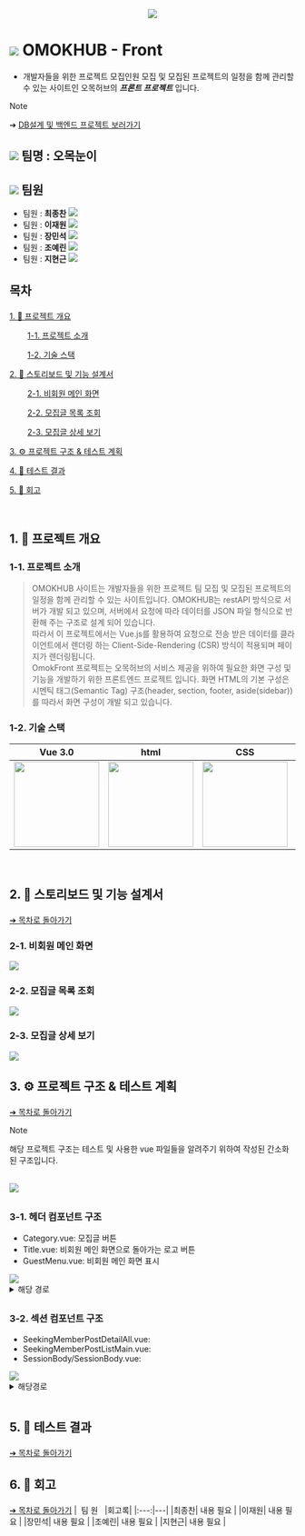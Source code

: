 <p align= "center">
<img src="https://github.com/beyond-sw-camp/be04-3rd-OmokNoonE-OmokFront/blob/main/img/%E1%84%8B%E1%85%A9%E1%84%86%E1%85%A9%E1%86%A8%E1%84%92%E1%85%A5%E1%84%87%E1%85%B3%E1%84%85%E1%85%A9%E1%84%80%E1%85%A9.png"/>
</p>

# <img src="https://github.com/beyond-sw-camp/be04-3rd-OmokNoonE-OmokFront/blob/main/img/%E1%84%8B%E1%85%A9%E1%84%86%E1%85%A9%E1%86%A8%E1%84%82%E1%85%A1%E1%86%AF%E1%84%80%E1%85%A2%E1%84%8B%E1%85%A1%E1%84%8B%E1%85%B5%E1%84%8F%E1%85%A9%E1%86%AB.png"/> OMOKHUB - Front

- 개발자들을 위한 프로젝트 모집인원 모집 및 모집된 프로젝트의 일정을 함께 관리할 수 있는 사이트인 오목허브의 ***프론트 프로젝트*** 입니다.

> [!NOTE]
  ➔ <a href="https://github.com/beyond-sw-camp/be04-2nd-OmokNoonE-Omokhub">DB설계 및 백엔드 프로젝트 보러가기</a>

##  <img src="https://github.com/beyond-sw-camp/be04-3rd-OmokNoonE-OmokFront/blob/main/img/%E1%84%8B%E1%85%A9%E1%84%86%E1%85%A9%E1%86%A8%E1%84%80%E1%85%B5%E1%84%87%E1%85%A9%E1%86%AB%E1%84%8C%E1%85%A1%E1%86%A8%E1%84%8B%E1%85%B3%E1%86%AB.png"/> 팀명 : 오목눈이

##  <img src="https://github.com/beyond-sw-camp/be04-3rd-OmokNoonE-OmokFront/blob/main/img/%E1%84%8B%E1%85%A9%E1%84%86%E1%85%A9%E1%86%A8%E1%84%82%E1%85%A9%E1%84%85%E1%85%A2%E1%84%8C%E1%85%A1%E1%86%A8%E1%84%8B%E1%85%B3%E1%86%AB.png"/> 팀원

- 팀원 : **최종찬**
[<img src="https://img.shields.io/badge/Github-Link-181717?logo=Github">](https://github.com/CJC0512)
- 팀원 : **이재원**
[<img src="https://img.shields.io/badge/Github-Link-181717?logo=Github">](https://github.com/jlee38266)
- 팀원 : **장민석**
[<img src="https://img.shields.io/badge/Github-Link-181717?logo=Github">](https://github.com/ms1011)
- 팀원 : **조예린**
[<img src="https://img.shields.io/badge/Github-Link-181717?logo=Github">](https://github.com/orlzlL)
- 팀원 : **지현근**
[<img src="https://img.shields.io/badge/Github-Link-181717?logo=Github">](https://github.com/jihyeongeun)

## <p id="목차">목차</p>
<a href="#1">1. 📑 프로젝트 개요</a>

&nbsp;&nbsp;&nbsp;&nbsp;&nbsp;&nbsp;&nbsp;&nbsp;<a href="#1-1">1-1. 프로젝트 소개</a>

&nbsp;&nbsp;&nbsp;&nbsp;&nbsp;&nbsp;&nbsp;&nbsp;<a href="#1-2">1-2. 기술 스택</a>

<a href="#2">2. 💬 스토리보드 및 기능 설계서</a>

&nbsp;&nbsp;&nbsp;&nbsp;&nbsp;&nbsp;&nbsp;&nbsp;<a href="#2-1">2-1. 비회원 메인 화면</a>

&nbsp;&nbsp;&nbsp;&nbsp;&nbsp;&nbsp;&nbsp;&nbsp;<a href="#2-2">2-2. 모집글 목록 조회</a>

&nbsp;&nbsp;&nbsp;&nbsp;&nbsp;&nbsp;&nbsp;&nbsp;<a href="#2-3">2-3. 모집글 상세 보기</a>

<a href="#3">3. ⚙️ 프로젝트 구조 & 테스트 계획</a>

<a href="#5">4. 🎯 테스트 결과</a>

<a href="#6">5. 🤔 회고</a>


<br>



##  <p id="1">1. 📑 프로젝트 개요</p>

### <p id="1-1">1-1. 프로젝트 소개</p>
> OMOKHUB 사이트는 개발자들을 위한 프로젝트 팀 모집 및 모집된 프로젝트의 일정을 함께 관리할 수 있는 사이트입니다. OMOKHUB는 restAPI 방식으로 서버가 개발 되고 있으며, 서버에서 요청에 따라 데이터를 JSON 파일 형식으로 반환해 주는 구조로 설계 되어 있습니다.<br> 따라서 이 프로젝트에서는 Vue.js를 활용하여 요청으로 전송 받은 데이터를 클라이언트에서 렌더링 하는 Client-Side-Rendering (CSR) 방식이 적용되며 페이지가 렌더링됩니다.<br> OmokFront 프로젝트는 오목허브의 서비스 제공을 위하여 필요한 화면 구성 및 기능을 개발하기 위한 프론트엔드 프로젝트 입니다. 화면 HTML의 기본 구성은 시멘틱 태그(Semantic Tag) 구조(header, section, footer, aside(sidebar))를 따라서 화면 구성이 개발 되고 있습니다.




### <p id="1-2">1-2. 기술 스택</p>

|Vue 3.0|html|CSS|JavaScript|
|---|---|---|---|
|<img src="https://github.com/beyond-sw-camp/be04-3rd-OmokNoonE-OmokFront/blob/main/img/Vue.png" height="150" />|<img src="https://github.com/beyond-sw-camp/be04-3rd-OmokNoonE-OmokFront/blob/main/img/html.png" height="150" />|<img src="https://github.com/beyond-sw-camp/be04-3rd-OmokNoonE-OmokFront/blob/main/img/css.png" height="150" />|<img src="https://github.com/beyond-sw-camp/be04-3rd-OmokNoonE-OmokFront/blob/main/img/js.png" height="150" />|

<br>

##  <p id="2">2. 💬 스토리보드 및 기능 설계서</p>
<a href="#목차">➔ 목차로 돌아가기</a>

### <p id="2-1">2-1. 비회원 메인 화면</p>
<img src="https://github.com/beyond-sw-camp/be04-3rd-OmokNoonE-OmokFront/blob/main/img/%E1%84%89%E1%85%B3%E1%84%90%E1%85%A9%E1%84%85%E1%85%B5%E1%84%87%E1%85%A9%E1%84%83%E1%85%B3_%E1%84%87%E1%85%B5%E1%84%92%E1%85%AC%E1%84%8B%E1%85%AF%E1%86%AB%E1%84%86%E1%85%A6%E1%84%8B%E1%85%B5%E1%86%AB.png"/>

### <p id="2-2">2-2. 모집글 목록 조회</p>
<img src="https://github.com/beyond-sw-camp/be04-3rd-OmokNoonE-OmokFront/blob/main/img/%E1%84%89%E1%85%B3%E1%84%90%E1%85%A9%E1%84%85%E1%85%B5%E1%84%87%E1%85%A9%E1%84%83%E1%85%B3_%E1%84%86%E1%85%A9%E1%84%8C%E1%85%B5%E1%86%B8%E1%84%80%E1%85%B3%E1%86%AF%20%E1%84%86%E1%85%A9%E1%86%A8%E1%84%85%E1%85%A9%E1%86%A8.png"/>

### <p id="2-3">2-3. 모집글 상세 보기</p>
<img src="https://github.com/beyond-sw-camp/be04-3rd-OmokNoonE-OmokFront/blob/main/img/%E1%84%89%E1%85%B3%E1%84%90%E1%85%A9%E1%84%85%E1%85%B5%E1%84%87%E1%85%A9%E1%84%83%E1%85%B3_%E1%84%86%E1%85%A9%E1%84%8C%E1%85%B5%E1%86%B8%E1%84%80%E1%85%B3%E1%86%AF%E1%84%89%E1%85%A1%E1%86%BC%E1%84%89%E1%85%A6.png"/>

<br>

##  <p id="3">3. ⚙️ 프로젝트 구조 & 테스트 계획</p>
<a href="#목차">➔ 목차로 돌아가기</a>

> [!NOTE]
해당 프로젝트 구조는 테스트 및 사용한 vue 파일들을 알려주기 위하여 작성된 간소화 된 구조입니다.

<br>

<img src="https://github.com/beyond-sw-camp/be04-3rd-OmokNoonE-OmokFront/blob/main/img/%E1%84%91%E1%85%B3%E1%84%85%E1%85%A9%E1%84%8C%E1%85%A6%E1%86%A8%E1%84%90%E1%85%B3%E1%84%80%E1%85%AE%E1%84%8C%E1%85%A9.png"/>

## 

### <p id="3-1">3-1. 헤더 컴포넌트 구조</p>

- Category.vue: 모집글 버튼<br>
- Title.vue: 비회원 메인 화면으로 돌아가는 로고 버튼<br>
- GuestMenu.vue: 비회원 메인 화면 표시<br>

<img src="https://github.com/beyond-sw-camp/be04-3rd-OmokNoonE-OmokFront/blob/main/img/%E1%84%92%E1%85%A6%E1%84%83%E1%85%A5%E1%84%90%E1%85%A6%E1%84%89%E1%85%B3%E1%84%90%E1%85%B3.png"/>

<details>
<summary>해당 경로</summary>
.../OmokFront/src/components/Header/HeaderMain/TitleAndCategory/Category/Category.vue
.../OmokFront/src/components/Header/HeaderMain/TitleAndCategory/Title/Title.vue
.../OmokFront/src/components/Header/HeaderMain/UserBar/GuestMenu/GuestMenu.vue
</details>

##

### <p id="3-2">3-2. 섹션 컴포넌트 구조</p>

- SeekingMemberPostDetailAll.vue:
- SeekingMemberPostListMain.vue:
- SessionBody/SessionBody.vue:

<img src="https://github.com/beyond-sw-camp/be04-3rd-OmokNoonE-OmokFront/blob/main/img/%E1%84%86%E1%85%A9%E1%84%8C%E1%85%B5%E1%86%B8%E1%84%80%E1%85%B3%E1%86%AF%E1%84%90%E1%85%A6%E1%84%89%E1%85%B3%E1%84%90%E1%85%B3.png"/>

<details>
  <summary>해당경로</summary>
.../OmokFront/src/components/Section/SeekingMemberPost/Detail/SeekingMemberPostDetailAll.vue
.../OmokFront/src/components/Section/SeekingMemberPost/list/SeekingMemberPostListMain.vue
.../OmokFront/src/components/Section/SeekingMemberPost/list/SessionBody/SessionBody.vue
</details>

<br>

##  <p id="5">5. 🎯 테스트 결과</p>
<a href="#목차">➔ 목차로 돌아가기</a>



##  <p id="6">6. 🤔 회고</p>
<a href="#목차">➔ 목차로 돌아가기</a>
|&nbsp;&nbsp;팀&nbsp;원&nbsp;&nbsp;&nbsp;|회고록|
|:---:|---|
|최종찬| 내용 필요 |
|이재원| 내용 필요 |
|장민석| 내용 필요 |
|조예린| 내용 필요 |
|지현근| 내용 필요 |




